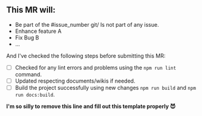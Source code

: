 ## This MR will:
- Be part of the #issue_number git/ Is not part of any issue.
- Enhance feature A
- Fix Bug B
- ...


And I've checked the following steps before submitting this MR:
- [ ] Checked for any lint errors and problems using the `npm run lint` command.
- [ ] Updated respecting documents/wikis if needed.
- [ ] Build the project successfully using new changes `npm run build` and `npm run docs:build`.

**I'm so silly to remove this line and fill out this template properly 😈**
